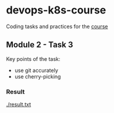 # devops-k8s-course

Coding tasks and practices for the [course](https://prometheus.org.ua/prometheus-plus/devops_and_kubernetes/)

## Module 2 - Task 3

Key points of the task:
- use git accurately
- use cherry-picking

### Result

[./result.txt](./result.txt)
